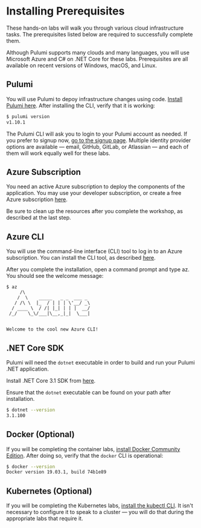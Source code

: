 # Installing Prerequisites

These hands-on labs will walk you through various cloud infrastructure tasks. The prerequisites listed below are required to successfully complete them.

Although Pulumi supports many clouds and many languages, you will use Microsoft Azure and C# on .NET Core for these labs. Prerequisites are all available on recent versions of Windows, macOS, and Linux.

## Pulumi

You will use Pulumi to depoy infrastructure changes using code. [Install Pulumi here](https://www.pulumi.com/docs/get-started/install/). After installing the CLI, verify that it is working:

```bash
$ pulumi version
v1.10.1
```

The Pulumi CLI will ask you to login to your Pulumi account as needed. If you prefer to signup now, [go to the signup page](http://app.pulumi.com/signup). Multiple identity provider options are available &mdash; email, GitHub, GitLab, or Atlassian &mdash; and each of them will work equally well for these labs.

## Azure Subscription

You need an active Azure subscription to deploy the components of the application. You may use your developer subscription, or create a free Azure subscription [here](https://azure.microsoft.com/free/).

Be sure to clean up the resources after you complete the workshop, as described at the last step.

## Azure CLI

You will use the command-line interface (CLI) tool to log in to an Azure subscription. You can install the CLI tool, as described [here](https://docs.microsoft.com/en-us/cli/azure/install-azure-cli?view=azure-cli-latest).

After you complete the installation, open a command prompt and type az. You should see the welcome message:

```
$ az
     /\
    /  \    _____   _ _  ___ _
   / /\ \  |_  / | | | \'__/ _\
  / ____ \  / /| |_| | | |  __/
 /_/    \_\/___|\__,_|_|  \___|


Welcome to the cool new Azure CLI!
```

## .NET Core SDK

Pulumi will need the `dotnet` executable in order to build and run your Pulumi .NET application.

Install .NET Core 3.1 SDK from [here](https://dotnet.microsoft.com/download).

Ensure that the `dotnet` executable can be found on your path after installation.

```bash
$ dotnet --version
3.1.100
```

## Docker (Optional)

If you will be completing the container labs, [install Docker Community Edition](https://docs.docker.com/install). After doing so, verify that the `docker` CLI is operational:

```bash
$ docker --version
Docker version 19.03.1, build 74b1e89
```

## Kubernetes (Optional)

If you will be completing the Kubernetes labs, [install the kubectl CLI](https://kubernetes.io/docs/tasks/tools/install-kubectl/). It isn't necessary to configure it to speak to a cluster &mdash; you will do that during the appropriate labs that require it.
